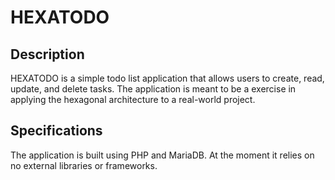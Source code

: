 # HEXATODO

## Description

HEXATODO is a simple todo list application that allows users to create, read, update, and delete tasks. The application is meant to be a exercise in applying the hexagonal architecture to a real-world project.

## Specifications

The application is built using PHP and MariaDB. At the moment it relies on no external libraries or frameworks.
